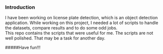 ### Introduction
I have been working on license plate detection, which is an object detection application. While working on this project, I needed a lot of scripts to handle the datasets, compare results and to do some odd jobs.  
This repo contains the scripts that were useful for me. The scripts are not well polished. That may be a task for another day.

#####Have fun!!!
